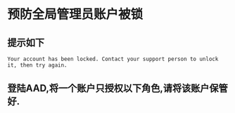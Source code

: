 # 预防全局管理员账户被锁

## 提示如下
```
Your account has been locked. Contact your support person to unlock it, then try again.
```

## 登陆AAD,将一个账户只授权以下角色,请将该账户保管好.
```
```












